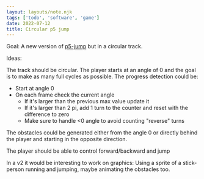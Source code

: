 ```yaml
---
layout: layouts/note.njk
tags: ['todo', 'software', 'game']
date: 2022-07-12
title: Circular p5 jump
---
```


Goal: A new version of [p5-jump](https://www.statox.fr/posts/2020/09/p5-jump/) but in a circular track.

Ideas:

The track should be circular.
The player starts at an angle of 0 and the goal is to make as many full cycles as possible.
The progress detection could be:

-   Start at angle 0
-   On each frame check the current angle
    -   If it's larger than the previous max value update it
    -   If it's larger than 2 pi, add 1 turn to the counter and reset with the difference to zero
    -   Make sure to handle <0 angle to avoid counting "reverse" turns

The obstacles could be generated either from the angle 0 or directly behind the player and starting in the opposite direction.

The player should be able to control forward/backward and jump

In a v2 it would be interesting to work on graphics: Using a sprite of a stick-person running and jumping, maybe animating the obstacles too.
